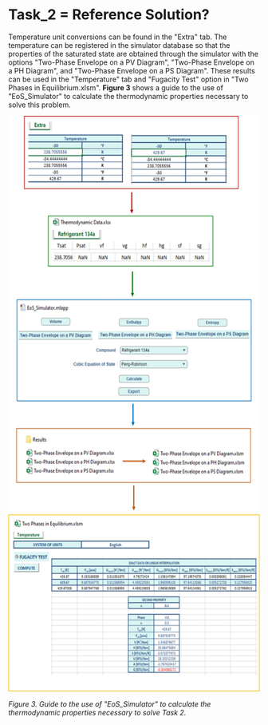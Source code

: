 # Task_2 = Reference Solution?

Temperature unit conversions can be found in the "Extra" tab. The temperature can be registered in the simulator database so that the properties of the saturated state are obtained through the simulator with the options "Two-Phase Envelope on a PV Diagram", "Two-Phase Envelope on a PH Diagram", and "Two-Phase Envelope on a PS Diagram". These results can be used in the "Temperature" tab and "Fugacity Test" option in "Two Phases in Equilibrium.xlsm". **Figure 3** shows a guide to the use of "EoS_Simulator" to calculate the thermodynamic properties necessary to solve this problem.

<img src="https://github.com/IMClick-Project/IQ/blob/main/Cubic%20Equations%20of%20State%20Simulator/MATLAB%20Grader/Assignment%203/Problem%206/Assessment%20and%20Code/T6-2.jpg" width="588" height="1153">

*Figure 3. Guide to the use of "EoS_Simulator" to calculate the thermodynamic properties necessary to solve Task 2.*